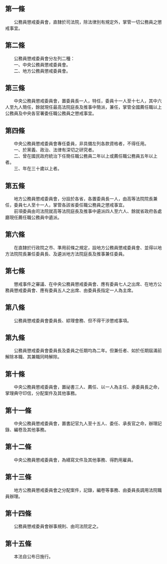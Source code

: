 第一條 
-------
　　公務員懲戒委員會，直隸於司法院，除法律別有規定外，掌管一切公務員之懲戒事宜。  


第二條 
-------
　　公務員懲戒委員會分左列二種：  
　　一、中央公務員懲戒委員會。  
　　二、地方公務員懲戒委員會。  


第三條 
-------
　　中央公務員懲戒委員會，置委員長一人，特任，委員十一人至十七人，其中六人至九人簡任，餘就現任最高法院庭長及推事中簡派，兼任，掌管全國薦任職以上公務員及中央各官署委任職公務員之懲戒事宜。  


第四條 
-------
　　中央公務員懲戒委員會專任委員，非具備左列各款資格者，不得任用。  
　　一、於黨義、政治、法律有深切之研究者。  
　　二、曾在國民政府統治下任簡任職公務員二年以上或薦任職公務員五年以上者。  
　　三、年在三十歲以上者。  


第五條 
-------
　　地方公務員懲戒委員會，分設於各省，各置委員長一人，由高等法院院長兼任，委員七人至十一人，掌管各該省委任職公務員之懲戒事宜。  
　　前項委員由司法院就高等法院庭長及推事中遴派四人至六人、餘就省政府各處廳現任薦任職公務員中遴派。  


第六條 
-------
　　在直隸於行政院之市、準用前條之規定，設地方公務員懲戒委員會、並得以地方法院院長兼任委員長、及遴派地方法院庭長及推事兼任委員。  


第七條 
-------
　　懲戒事件之審議、在中央公務員懲戒委員會、應有委員七人之出席、在地方公務員懲戒委員會、應有委員五人之出席、由委員長指定一人為主席。  


第八條 
-------
　　公務員懲戒委員會委員長、綜理會務、但不得干涉懲戒事項。  


第九條 
-------
　　公務員懲戒委員會委員長及委員之任期均為二年。但兼任者、如於任期屆滿前解除本職、其兼職同時解除。  


第十條 
-------
　　中央公務員懲戒委員會，置祕書三人、薦任、以一人為主任、承委員長之命，掌理典守印信，分配案件及其他事務。  


第十一條 
---------
　　中央公務員懲戒委員會，置書記官九人至十五人、委任、承長官之命，辦理記錄、編卷及其他事務。  


第十二條 
---------
　　中央公務員懲戒委員會，為繕寫文件及其他事務、得酌用雇員。  


第十三條 
---------
　　地方公務員懲戒委員會之分配案件，記錄，編卷等事務、由委員長調用法院職員辦理。  


第十四條 
---------
　　公務員懲戒委員會辦事規則、由司法院定之。  


第十五條 
---------
　　本法自公布日施行。